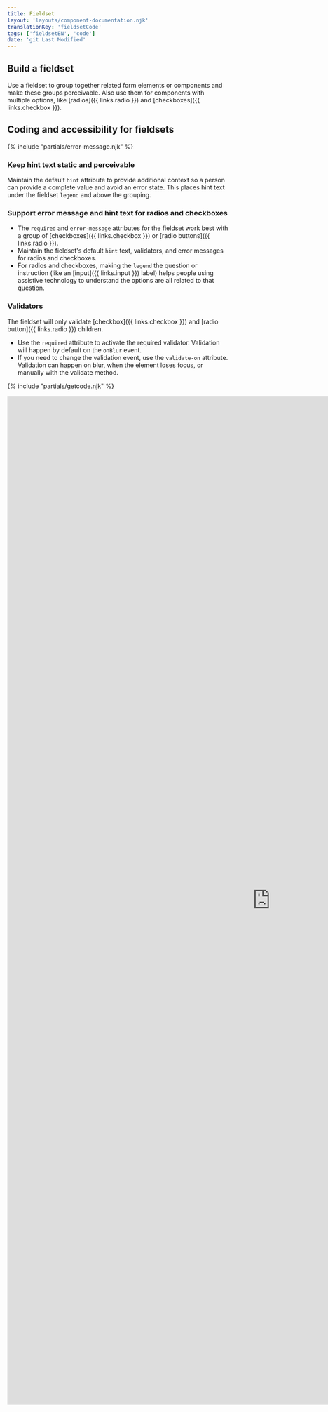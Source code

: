 ```yaml
---
title: Fieldset
layout: 'layouts/component-documentation.njk'
translationKey: 'fieldsetCode'
tags: ['fieldsetEN', 'code']
date: 'git Last Modified'
---
```


## Build a fieldset

Use a fieldset to group together related form elements or components and make these groups perceivable. Also use them for components with multiple options, like [radios]({{ links.radio }}) and [checkboxes]({{ links.checkbox }}).

## Coding and accessibility for fieldsets

{% include "partials/error-message.njk" %}

### Keep hint text static and perceivable

Maintain the default `hint` attribute to provide additional context so a person can provide a complete value and avoid an error state. This places hint text under the fieldset `legend` and above the grouping.

### Support error message and hint text for radios and checkboxes

- The `required` and `error-message` attributes for the fieldset work best with a group of [checkboxes]({{ links.checkbox }}) or [radio buttons]({{ links.radio }}).
- Maintain the fieldset's default `hint` text, validators, and error messages for radios and checkboxes.
- For radios and checkboxes, making the `legend` the question or instruction (like an [input]({{ links.input }}) label) helps people using assistive technology to understand the options are all related to that question.

### Validators

The fieldset will only validate [checkbox]({{ links.checkbox }}) and [radio button]({{ links.radio }}) children.

- Use the `required` attribute to activate the required validator. Validation will happen by default on the `onBlur` event.
- If you need to change the validation event, use the `validate-on` attribute. Validation can happen on blur, when the element loses focus, or manually with the validate method.

{% include "partials/getcode.njk" %}

<iframe
  title="Overview of gcds-fieldset properties and events."
  src="https://cds-snc.github.io/gcds-components/iframe.html?viewMode=docs&demo=true&singleStory=true&id=components-fieldset--events-properties&lang=en"
  width="1200"
  height="2300"
  style="display: block; margin: 0 auto;"
  frameBorder="0"
  allow="clipboard-write"
></iframe>
